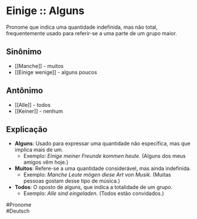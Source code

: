 # Einige :: Alguns
Pronome que indica uma quantidade indefinida, mas não total, frequentemente usado para referir-se a uma parte de um grupo maior.

## Sinônimo
- [[Manche]] - muitos  
- [[Einige wenige]] - alguns poucos  

## Antônimo
- [[Alle]] - todos  
- [[Keiner]] - nenhum  

## Explicação
- **Alguns**: Usado para expressar uma quantidade não específica, mas que implica mais de um.
  - Exemplo: *Einige meiner Freunde kommen heute.* (Alguns dos meus amigos vêm hoje.)
- **Muitos**: Refere-se a uma quantidade considerável, mas ainda indefinida.
  - Exemplo: *Manche Leute mögen diese Art von Musik.* (Muitas pessoas gostam desse tipo de música.)
- **Todos**: O oposto de alguns, que indica a totalidade de um grupo.
  - Exemplo: *Alle sind eingeladen.* (Todos estão convidados.)

#Pronome  
#Deutsch